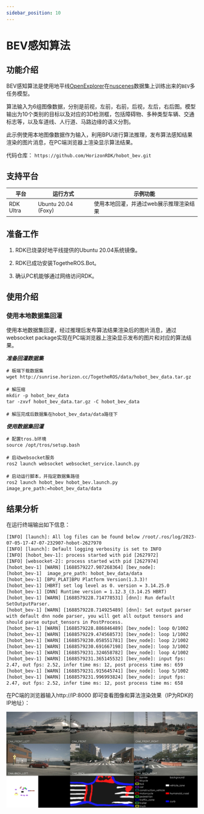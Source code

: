 ```yaml
---
sidebar_position: 10
---
```

# BEV感知算法

## 功能介绍

BEV感知算法是使用地平线[OpenExplorer](https://developer.horizon.cc/api/v1/fileData/horizon_j5_open_explorer_cn_doc/hat/source/examples/bev.html)在[nuscenes](https://www.nuscenes.org/nuscenes)数据集上训练出来的`BEV`多任务模型。

算法输入为6组图像数据，分别是前视，左前，右前，后视，左后，右后图。模型输出为10个类别的目标以及对应的3D检测框，包括障碍物、多种类型车辆、交通标志等，以及车道线、人行道、马路边缘的语义分割。

此示例使用本地图像数据作为输入，利用BPU进行算法推理，发布算法感知结果渲染的图片消息，在PC端浏览器上渲染显示算法结果。

代码仓库： `https://github.com/HorizonRDK/hobot_bev.git`

## 支持平台

| 平台      | 运行方式     | 示例功能                                |
| --------- | ------------ | --------------------------------------- |
| RDK Ultra | Ubuntu 20.04 (Foxy) | 使用本地回灌，并通过web展示推理渲染结果 |

## 准备工作

1. RDK已烧录好地平线提供的Ubuntu 20.04系统镜像。

2. RDK已成功安装TogetheROS.Bot。

3. 确认PC机能够通过网络访问RDK。

## 使用介绍

### 使用本地数据集回灌

使用本地数据集回灌，经过推理后发布算法结果渲染后的图片消息，通过websocket package实现在PC端浏览器上渲染显示发布的图片和对应的算法结果。

***准备回灌数据集***

```shell
# 板端下载数据集
wget http://sunrise.horizon.cc/TogetheROS/data/hobot_bev_data.tar.gz

# 解压缩
mkdir -p hobot_bev_data
tar -zxvf hobot_bev_data.tar.gz -C hobot_bev_data

# 解压完成后数据集在hobot_bev_data/data路径下
```

***使用数据集回灌***

```shell
# 配置tros.b环境
source /opt/tros/setup.bash

# 启动websocket服务
ros2 launch websocket websocket_service.launch.py

# 启动运行脚本，并指定数据集路径
ros2 launch hobot_bev hobot_bev.launch.py image_pre_path:=hobot_bev_data/data
```

## 结果分析

在运行终端输出如下信息：

```text
[INFO] [launch]: All log files can be found below /root/.ros/log/2023-07-05-17-47-07-232907-hobot-2627970
[INFO] [launch]: Default logging verbosity is set to INFO
[INFO] [hobot_bev-1]: process started with pid [2627972]
[INFO] [websocket-2]: process started with pid [2627974]
[hobot_bev-1] [WARN] [1688579227.907268364] [bev_node]:
[hobot_bev-1]  image_pre_path: hobot_bev_data/data
[hobot_bev-1] [BPU_PLAT]BPU Platform Version(1.3.3)!
[hobot_bev-1] [HBRT] set log level as 0. version = 3.14.25.0
[hobot_bev-1] [DNN] Runtime version = 1.12.3_(3.14.25 HBRT)
[hobot_bev-1] [WARN] [1688579228.714778531] [dnn]: Run default SetOutputParser.
[hobot_bev-1] [WARN] [1688579228.714925489] [dnn]: Set output parser with default dnn node parser, you will get all output tensors and should parse output_tensors in PostProcess.
[hobot_bev-1] [WARN] [1688579228.886846489] [bev_node]: loop 0/1002
[hobot_bev-1] [WARN] [1688579229.474568573] [bev_node]: loop 1/1002
[hobot_bev-1] [WARN] [1688579230.058551781] [bev_node]: loop 2/1002
[hobot_bev-1] [WARN] [1688579230.691667198] [bev_node]: loop 3/1002
[hobot_bev-1] [WARN] [1688579231.324658782] [bev_node]: loop 4/1002
[hobot_bev-1] [WARN] [1688579231.365145532] [bev_node]: input fps: 2.47, out fps: 2.52, infer time ms: 12, post process time ms: 659
[hobot_bev-1] [WARN] [1688579231.915645741] [bev_node]: loop 5/1002
[hobot_bev-1] [WARN] [1688579231.996993824] [bev_node]: input fps: 2.47, out fps: 2.52, infer time ms: 12, post process time ms: 658
```

在PC端的浏览器输入http://IP:8000 即可查看图像和算法渲染效果（IP为RDK的IP地址）：

![](./image/box_adv/render_bev.jpeg)

